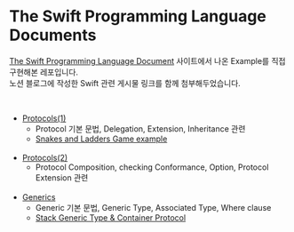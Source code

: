 # The Swift Programming Language Documents

[The Swift Programming Language Document](https://docs.swift.org/swift-book/documentation/the-swift-programming-language) 사이트에서 나온 Example를 직접 구현해본 레포입니다.<br>
노션 블로그에 작성한 Swift 관련 게시물 링크를 함께 첨부해두었습니다.

<br>


- [Protocols(1)](https://yoonah-dev.oopy.io/4e0e037b-1350-4c96-b9e1-65dc03c56447) 
  * Protocol 기본 문법, Delegation, Extension, Inheritance 관련
  * [Snakes and Ladders Game example](https://github.com/YoonAh-dev/The-Swift-Programming-Language-Documents/tree/main/Protocol/SnakesAndLadders.playground) <br><br>
- [Protocols(2)](https://yoonah-dev.oopy.io/cfb139c4-9d92-4f80-bcef-d8c2b034c2c7) 
  * Protocol Composition, checking Conformance, Option, Protocol Extension 관련 <br><br>
- [Generics](https://yoonah-dev.oopy.io/fc9d6ebb-39e6-43ba-bf3a-59b46bc6b21a) 
  * Generic 기본 문법, Generic Type, Associated Type, Where clause
  * [Stack Generic Type & Container Protocol](https://github.com/YoonAh-dev/The-Swift-Programming-Language-Documents/tree/main/Generic/Stack)
